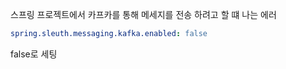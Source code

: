 스프링 프로젝트에서 카프카를 통해 메세지를 전송 하려고 할 떄 나는 에러

```yml
spring.sleuth.messaging.kafka.enabled: false
```

false로 세팅

